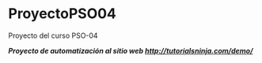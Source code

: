 # ProyectoPSO04
Proyecto del curso PSO-04

***Proyecto de automatización al sitio web http://tutorialsninja.com/demo/***	
